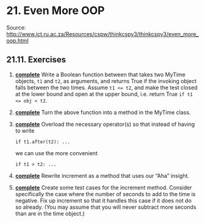 # 21. Even More OOP
Source: http://www.ict.ru.ac.za/Resources/cspw/thinkcspy3/thinkcspy3/even_more_oop.html


## 21.11. Exercises
1. **[complete](https://github.com/ptsiampas/Exercises_Learning_Python3/blob/master/21_Even_more_OOP/Exercise_21.11.1.py)** Write a Boolean function between that takes two MyTime objects, `t1` and `t2`, as arguments, and returns True if the
invoking object falls between the two times. Assume `t1 <= t2`, and make the test closed at the lower bound and open 
at the upper bound, i.e. return True `if t1 <= obj < t2`.

2. **[complete](https://github.com/ptsiampas/Exercises_Learning_Python3/blob/master/21_Even_more_OOP/Exercise_21.11.2.py)** Turn the above function into a method in the MyTime class.

3. **[complete](https://github.com/ptsiampas/Exercises_Learning_Python3/blob/master/21_Even_more_OOP/Exercise_21.11.3.py)** Overload the necessary operator(s) so that instead of having to write
    
    ```
    if t1.after(t2): ...
    ```
    we can use the more convenient
    
    ```
    if t1 > t2: ...
    ```
4. **[complete](https://github.com/ptsiampas/Exercises_Learning_Python3/blob/master/21_Even_more_OOP/Exercise_21.11.4.py)** Rewrite increment as a method that uses our “Aha” insight.
5. **[complete](https://github.com/ptsiampas/Exercises_Learning_Python3/blob/master/21_Even_more_OOP/Exercise_21.11.5.py)** Create some test cases for the increment method. Consider specifically the case where the number of seconds to add 
to the time is negative. Fix up increment so that it handles this case if it does not do so already. (You may assume 
that you will never subtract more seconds than are in the time object.)


